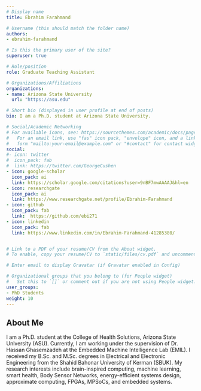 ```yaml
---
# Display name
title: Ebrahim Farahmand

# Username (this should match the folder name)
authors:
- ebrahim-farahmand

# Is this the primary user of the site?
superuser: true

# Role/position
role: Graduate Teaching Assistant

# Organizations/Affiliations
organizations:
- name: Arizona State University
  url: "https://asu.edu"

# Short bio (displayed in user profile at end of posts)
bio: I am a Ph.D. student at Arizona State University.

# Social/Academic Networking
# For available icons, see: https://sourcethemes.com/academic/docs/page-builder/#icons
#   For an email link, use "fas" icon pack, "envelope" icon, and a link in the
#   form "mailto:your-email@example.com" or "#contact" for contact widget.
social:
#- icon: twitter
#  icon_pack: fab
#  link: https://twitter.com/GeorgeCushen
- icon: google-scholar  
  icon_pack: ai
  link: https://scholar.google.com/citations?user=9nBF7mwAAAAJ&hl=en
- icon: researchgate
  icon_pack: ai
  link: https://www.researchgate.net/profile/Ebrahim-Farahmand
- icon: github
  icon_pack: fab
  link:  https://github.com/ebi271
- icon: linkedin
  icon_pack: fab
  link: https://www.linkedin.com/in/Ebrahim-Farahmand-41285380/


# Link to a PDF of your resume/CV from the About widget.
# To enable, copy your resume/CV to `static/files/cv.pdf` and uncomment the lines below.  

# Enter email to display Gravatar (if Gravatar enabled in Config)

# Organizational groups that you belong to (for People widget)
#   Set this to `[]` or comment out if you are not using People widget.
user_groups:
- PhD Students
weight: 10
---
```

## About Me

I am a Ph.D. student at the College of Health Solutions, Arizona State University (ASU). Currently, I am working under the supervision of Dr. Hassan Ghasemzadeh at the Embedded Machine Intelligence Lab (EMIL). I received my B.Sc. and M.Sc. degrees in Electrical and Electronic Engineering from the Shahid Bahonar University of Kerman (SBUK). My research interests include brain-inspired computing,  machine learning, smart health, Body Sensor Networks, energy-efficient systems design, approximate computing, FPGAs, MPSoCs, and embedded systems.



